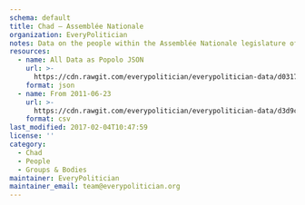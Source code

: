```yaml
---
schema: default
title: Chad — Assemblée Nationale
organization: EveryPolitician
notes: Data on the people within the Assemblée Nationale legislature of Chad.
resources:
  - name: All Data as Popolo JSON
    url: >-
      https://cdn.rawgit.com/everypolitician/everypolitician-data/d03179b163db95c7c42f3ec2cc216c8a11ea63b4/data/Chad/Assembly/ep-popolo-v1.0.json
    format: json
  - name: From 2011-06-23
    url: >-
      https://cdn.rawgit.com/everypolitician/everypolitician-data/d3d9c706f5545ba2cb9e523ebc6ba1394bd086ee/data/Chad/Assembly/term-3.csv
    format: csv
last_modified: 2017-02-04T10:47:59
license: ''
category:
  - Chad
  - People
  - Groups & Bodies
maintainer: EveryPolitician
maintainer_email: team@everypolitician.org
---
```

